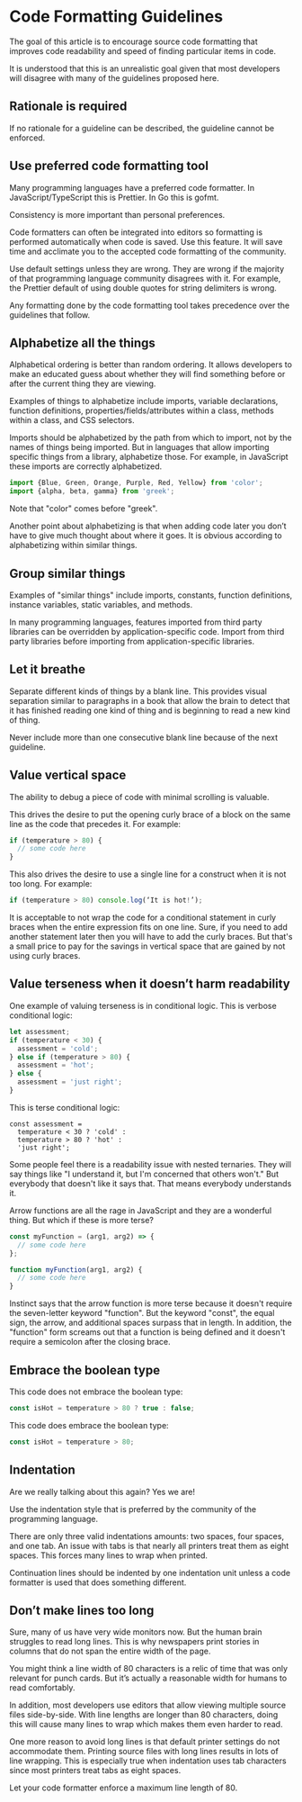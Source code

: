 # Code Formatting Guidelines

The goal of this article is to encourage source code formatting
that improves code readability and
speed of finding particular items in code.

It is understood that this is an unrealistic goal
given that most developers will disagree
with many of the guidelines proposed here.

## Rationale is required

If no rationale for a guideline can be described,
the guideline cannot be enforced.

## Use preferred code formatting tool

Many programming languages have a preferred code formatter.
In JavaScript/TypeScript this is Prettier.
In Go this is gofmt.

Consistency is more important than personal preferences.

Code formatters can often be integrated into editors so
formatting is performed automatically when code is saved.
Use this feature. It will save time and acclimate you
to the accepted code formatting of the community.

Use default settings unless they are wrong.
They are wrong if the majority of that
programming language community disagrees with it.
For example, the Prettier default of using
double quotes for string delimiters is wrong.

Any formatting done by the code formatting tool
takes precedence over the guidelines that follow.

## Alphabetize all the things

Alphabetical ordering is better than random ordering.
It allows developers to make an educated guess about whether they
will find something before or after the current thing they are viewing.

Examples of things to alphabetize include imports, variable declarations,
function definitions, properties/fields/attributes within a class,
methods within a class, and CSS selectors.

Imports should be alphabetized by the path from which to import,
not by the names of things being imported.
But in languages that allow importing specific things
from a library, alphabetize those.
For example, in JavaScript these imports are correctly alphabetized.

```js
import {Blue, Green, Orange, Purple, Red, Yellow} from 'color';
import {alpha, beta, gamma} from 'greek';
```

Note that "color" comes before "greek".

Another point about alphabetizing is that when adding code later
you don’t have to give much thought about where it goes.
It is obvious according to alphabetizing within similar things.

## Group similar things

Examples of "similar things" include imports, constants,
function definitions, instance variables, static variables, and methods.

In many programming languages, features imported from third party libraries
can be overridden by application-specific code.
Import from third party libraries before
importing from application-specific libraries.

## Let it breathe

Separate different kinds of things by a blank line.
This provides visual separation similar to paragraphs in a book
that allow the brain to detect that it has finished reading
one kind of thing and is beginning to read a new kind of thing.

Never include more than one consecutive blank line
because of the next guideline.

## Value vertical space

The ability to debug a piece of code with minimal scrolling is valuable.

This drives the desire to put the opening curly brace of a block
on the same line as the code that precedes it. For example:

```js
if (temperature > 80) {
  // some code here
}
```

This also drives the desire to use a single line
for a construct when it is not too long. For example:

```js
if (temperature > 80) console.log(‘It is hot!’);
```

It is acceptable to not wrap the code for a conditional statement
in curly braces when the entire expression fits on one line.
Sure, if you need to add another statement later
then you will have to add the curly braces.
But that's a small price to pay for the savings
in vertical space that are gained by not using curly braces.

## Value terseness when it doesn’t harm readability

One example of valuing terseness is in conditional logic.
This is verbose conditional logic:

```js
let assessment;
if (temperature < 30) {
  assessment = 'cold';
} else if (temperature > 80) {
  assessment = 'hot';
} else {
  assessment = 'just right';
}
```

This is terse conditional logic:

```text
const assessment =
  temperature < 30 ? 'cold' :
  temperature > 80 ? 'hot' :
  'just right';
```

Some people feel there is a readability issue with nested ternaries.
They will say things like "I understand it, but I'm concerned that others won't."
But everybody that doesn't like it says that.
That means everybody understands it.

Arrow functions are all the rage in JavaScript
and they are a wonderful thing.
But which if these is more terse?

```js
const myFunction = (arg1, arg2) => {
  // some code here
};

function myFunction(arg1, arg2) {
  // some code here
}
```

Instinct says that the arrow function is more terse because
it doesn't require the seven-letter keyword "function".
But the keyword "const", the equal sign, the arrow,
and additional spaces surpass that in length.
In addition, the "function" form screams out
that a function is being defined and
it doesn't require a semicolon after the closing brace.

## Embrace the boolean type

This code does not embrace the boolean type:

```js
const isHot = temperature > 80 ? true : false;
```

This code does embrace the boolean type:

```js
const isHot = temperature > 80;
```

## Indentation

Are we really talking about this again? Yes we are!

Use the indentation style that is preferred by the community of the programming language.

There are only three valid indentations amounts: two spaces, four spaces, and one tab.
An issue with tabs is that nearly all printers treat them as eight spaces.
This forces many lines to wrap when printed.

Continuation lines should be indented by one indentation unit
unless a code formatter is used that does something different.

## Don’t make lines too long

Sure, many of us have very wide monitors now.
But the human brain struggles to read long lines.
This is why newspapers print stories in columns
that do not span the entire width of the page.

You might think a line width of 80 characters is a relic of time
that was only relevant for punch cards.
But it’s actually a reasonable width for humans to read comfortably.

In addition, most developers use editors that allow
viewing multiple source files side-by-side.
With line lengths are longer than 80 characters,
doing this will cause many lines to wrap
which makes them even harder to read.

One more reason to avoid long lines is that
default printer settings do not accommodate them.
Printing source files with long lines results in lots of line wrapping.
This is especially true when indentation uses tab characters
since most printers treat tabs as eight spaces.

Let your code formatter enforce a maximum line length of 80.
